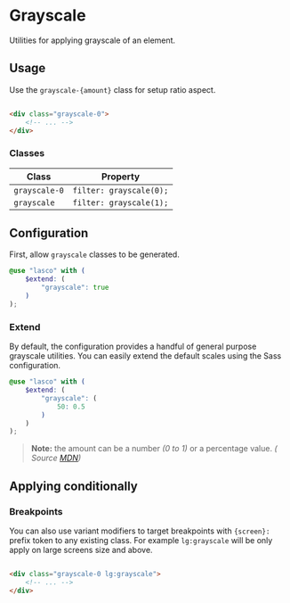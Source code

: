 # Grayscale

Utilities for applying grayscale of an element.

## Usage

Use the `grayscale-{amount}` class for setup ratio aspect.

```html

<div class="grayscale-0">
    <!-- ... -->
</div>
```

### Classes

| Class         | Property                |
|---------------|-------------------------|
| `grayscale-0` | `filter: grayscale(0);` |
| `grayscale`   | `filter: grayscale(1);` |

## Configuration

First, allow `grayscale` classes to be generated.

```scss
@use "lasco" with (
    $extend: (
        "grayscale": true
    )
);
```

### Extend

By default, the configuration provides a handful of general purpose grayscale utilities. You can easily extend the
default scales using the Sass configuration.

```scss
@use "lasco" with (
    $extend: (
        "grayscale": (
            50: 0.5
        )
    )
);
```

> **Note:** the amount can be a number _(0 to 1)_ or a percentage value. _(
Source [MDN](https://developer.mozilla.org/en-US/docs/Web/CSS/filter-function/brightness()#exemples))_

## Applying conditionally

### Breakpoints

You can also use variant modifiers to target breakpoints with `{screen}:` prefix token to any existing class. For
example `lg:grayscale` will be only apply on large screens size and above.

```html

<div class="grayscale-0 lg:grayscale">
    <!-- ... -->
</div>
```
